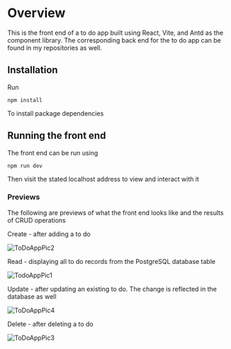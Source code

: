 # Overview

This is the front end of a to do app built using React, Vite, and Antd as the component library. The corresponding back end for the to do app can be found in my repositories as well.

## Installation

Run

```npm install```

To install package dependencies

## Running the front end

The front end can be run using

```npm run dev```

Then visit the stated localhost address to view and interact with it

### Previews

The following are previews of what the front end looks like and the results of CRUD operations

Create - after adding a to do

![ToDoAppPic2](https://github.com/user-attachments/assets/c8965529-c647-4ddb-b3f9-2301a1cbf132)

Read - displaying all to do records from the PostgreSQL database table

![TodoAppPic1](https://github.com/user-attachments/assets/c0f8054f-ee6c-4d02-9712-4be8bd79e4e2)

Update - after updating an existing to do. The change is reflected in the database as well

![ToDoAppPic4](https://github.com/user-attachments/assets/ecb80983-e177-44d5-a277-c9a2c308c93a)

Delete - after deleting a to do

![ToDoAppPic3](https://github.com/user-attachments/assets/a76e8a36-b9ea-4e2f-a009-b9e4521259d5)

